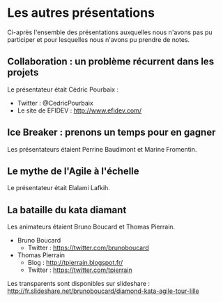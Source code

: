# Les autres présentations
Ci-après l'ensemble des présentations auxquelles nous n'avons pas pu participer
et pour lesquelles nous n'avons pu prendre de notes.

## Collaboration : un problème récurrent dans les projets
Le présentateur était Cédric Pourbaix :
* Twitter : @CedricPourbaix
* Le site de EFIDEV : http://www.efidev.com/

## Ice Breaker : prenons un temps pour en gagner
Les présentateurs étaient Perrine Baudimont et Marine Fromentin.

## Le mythe de l'Agile à l'échelle
Le présentateur était Elalami Lafkih.

## La bataille du kata diamant
Les animateurs étaient Bruno Boucard et Thomas Pierrain.

* Bruno Boucard
    - Twitter : https://twitter.com/brunoboucard
* Thomas Pierrain
    - Blog : http://tpierrain.blogspot.fr/
    - Twitter : https://twitter.com/tpierrain

Les transparents sont disponibles sur slideshare : http://fr.slideshare.net/brunoboucard/diamond-kata-agile-tour-lille
